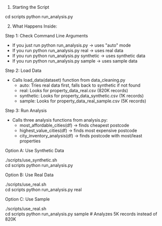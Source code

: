 1. Starting the Script

  cd scripts
  python run_analysis.py

2. What Happens Inside:

  Step 1: Check Command Line Arguments
  - If you just run python run_analysis.py → uses "auto" mode
  - If you run python run_analysis.py real → uses real data
  - If you run python run_analysis.py synthetic → uses synthetic data
  - If you run python run_analysis.py sample → uses sample data

  Step 2: Load Data
  - Calls load_data(dataset) function from data_cleaning.py
    - auto: Tries real data first, falls back to synthetic if not found
    - real: Looks for property_data_real.csv (820K records)
    - synthetic: Looks for property_data_synthetic.csv (1K records)
    - sample: Looks for property_data_real_sample.csv (5K records)

  Step 3: Run Analysis
  - Calls three analysis functions from analysis.py:
    - most_affordable_cities(df) → finds cheapest postcode
    - highest_value_cities(df) → finds most expensive postcode
    - city_inventory_analysis(df) → finds postcode with most/least properties


  Option A: Use Synthetic Data

  ./scripts/use_synthetic.sh   
  cd scripts
  python run_analysis.py      

  Option B: Use Real Data

  ./scripts/use_real.sh   
  cd scripts
  python run_analysis.py real  

  Option C: Use Sample

  ./scripts/use_real.sh        
  cd scripts
  python run_analysis.py sample # Analyzes 5K records instead of 820K
